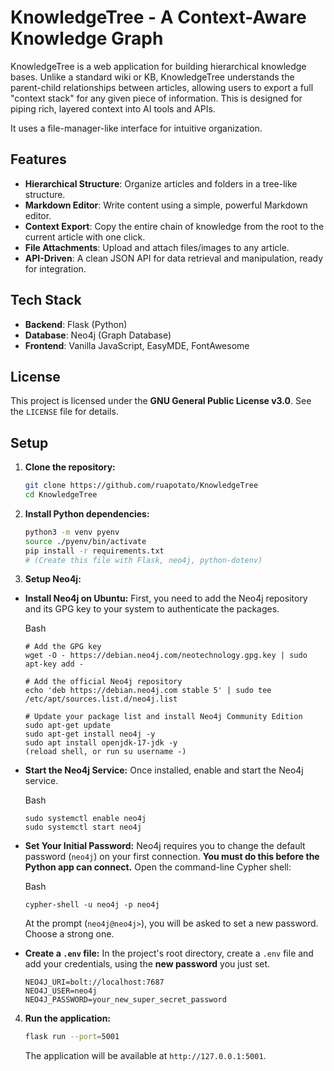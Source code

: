 # KnowledgeTree - A Context-Aware Knowledge Graph

KnowledgeTree is a web application for building hierarchical knowledge bases. Unlike a standard wiki or KB, KnowledgeTree understands the parent-child relationships between articles, allowing users to export a full "context stack" for any given piece of information. This is designed for piping rich, layered context into AI tools and APIs.

It uses a file-manager-like interface for intuitive organization.

## Features

* **Hierarchical Structure**: Organize articles and folders in a tree-like structure.
* **Markdown Editor**: Write content using a simple, powerful Markdown editor.
* **Context Export**: Copy the entire chain of knowledge from the root to the current article with one click.
* **File Attachments**: Upload and attach files/images to any article.
* **API-Driven**: A clean JSON API for data retrieval and manipulation, ready for integration.

## Tech Stack

* **Backend**: Flask (Python)
* **Database**: Neo4j (Graph Database)
* **Frontend**: Vanilla JavaScript, EasyMDE, FontAwesome

## License

This project is licensed under the **GNU General Public License v3.0**. See the `LICENSE` file for details.

## Setup

1.  **Clone the repository:**
    ```bash
    git clone https://github.com/ruapotato/KnowledgeTree
    cd KnowledgeTree
    ```

2.  **Install Python dependencies:**
    ```bash
    python3 -m venv pyenv
    source ./pyenv/bin/activate
    pip install -r requirements.txt 
    # (Create this file with Flask, neo4j, python-dotenv)
    ```

3.  **Setup Neo4j:**

-   **Install Neo4j on Ubuntu:** First, you need to add the Neo4j repository and its GPG key to your system to authenticate the packages.
    
    Bash
    
    ```
    # Add the GPG key
    wget -O - https://debian.neo4j.com/neotechnology.gpg.key | sudo apt-key add -
    
    # Add the official Neo4j repository
    echo 'deb https://debian.neo4j.com stable 5' | sudo tee /etc/apt/sources.list.d/neo4j.list
    
    # Update your package list and install Neo4j Community Edition
    sudo apt-get update
    sudo apt-get install neo4j -y
    sudo apt install openjdk-17-jdk -y
    (reload shell, or run su username -)
    
    ```
    
-   **Start the Neo4j Service:** Once installed, enable and start the Neo4j service.
    
    Bash
    
    ```
    sudo systemctl enable neo4j
    sudo systemctl start neo4j
    
    ```
    
-   **Set Your Initial Password:** Neo4j requires you to change the default password (`neo4j`) on your first connection. **You must do this before the Python app can connect.** Open the command-line Cypher shell:
    
    Bash
    
    ```
    cypher-shell -u neo4j -p neo4j
    
    ```
    
    At the prompt (`neo4j@neo4j>`), you will be asked to set a new password. Choose a strong one.
    
-   **Create a `.env` file:** In the project's root directory, create a `.env` file and add your credentials, using the **new password** you just set.
    
    ```
    NEO4J_URI=bolt://localhost:7687
    NEO4J_USER=neo4j
    NEO4J_PASSWORD=your_new_super_secret_password
    ```

4.  **Run the application:**
    ```bash
    flask run --port=5001
    ```
    The application will be available at `http://127.0.0.1:5001`.
